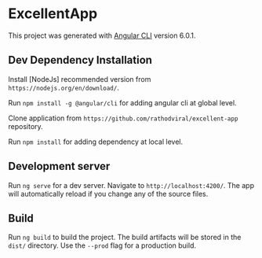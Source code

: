 # ExcellentApp

This project was generated with [Angular CLI](https://github.com/angular/angular-cli) version 6.0.1.

## Dev Dependency Installation

Install [NodeJs] recommended version from `https://nodejs.org/en/download/`.

Run `npm install -g @angular/cli` for adding angular cli at global level.

Clone application from `https://github.com/rathodviral/excellent-app` repository.

Run `npm install` for adding dependency at local level.

## Development server

Run `ng serve` for a dev server. Navigate to `http://localhost:4200/`. The app will automatically reload if you change any of the source files.

## Build

Run `ng build` to build the project. The build artifacts will be stored in the `dist/` directory. Use the `--prod` flag for a production build.